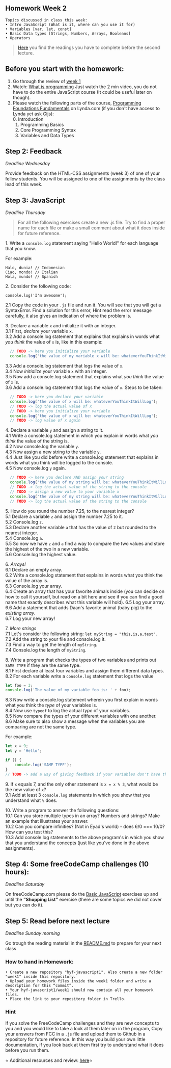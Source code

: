 ## Homework Week 2

```
Topics discussed in class this week:
• Intro JavaScript (What is it, where can you use it for)
• Variables [var, let, const]
• Basic Data types [Strings, Numbers, Arrays, Booleans]
• Operators
```

>[Here](/Week1/README.md) you find the readings you have to complete before the second lecture.

## Before you start with the homework:

1. Go through the review of [week 1](https://github.com/HackYourFuture/JavaScript/blob/master/Week1/REVIEW.md)
2. Watch: [What is programming](https://www.khanacademy.org/computing/computer-programming/programming/intro-to-programming/v/programming-intro) Just watch the 2 min video, you do not have to do the entire JavaScript course (It could be useful later on though). 
3. Please watch the following parts of the course, [Programming Foundations Fundamentals](https://www.lynda.com/Programming-Foundations-tutorials/Welcome/83603/90426-4.html) on Lynda.com (if you don't have access to Lynda yet ask Gijs):
    <br>0. Introduction
    1. Programming Basics
    2. Core Programming Syntax 
    3. Variables and Data Types


## Step 2: Feedback

_Deadline Wednesday_

Provide feedback on the HTML-CSS assignments (week 3) of one of your fellow students. You will be assigned to one of the assignments by the class lead of this week.

## Step 3: JavaScript

_Deadline Thursday_

> For all the following exercises create a new .js file. Try to find a proper name for each file or make a small comment about what it does inside for future reference. 

1\. Write a `console.log` statement saying "Hello World!" for each language that you know. 

For example:
```
Halo, dunia! // Indonesian
Ciao, mondo! // Italian
Hola, mundo! // Spanish
```

2\. Consider the following code:  
```
console.log('I'm awesome');
```
2\.1 Copy the code in your `.js` file and run it. You will see that you will get a SyntaxError. Find a solution for this error, Hint read the error message carefully, it also gives an indication of where the problem is.

3\. Declare a variable `x` and initialize it with an integer.    
3\.1 First, _declare_ your variable `x`.  
3\.2 Add a console.log statement that explains that explains in words what _you think_ the value of `x` is, like in this example:
```js
  // TODO -> here you initialize your variable
  console.log('the value of my variable x will be: whateverYouThinkItWillLog');
```
3\.3 Add a console.log statement that logs the value of `x`.  
3\.4 Now _initialize_ your variable `x` with an integer.  
3\.5 Now add a console.log statement that explains what _you think_ the value of `x` is.  
3\.6 Add a console.log statement that logs the value of `x`.
  Steps to be taken:
  
```js
  // TODO -> here you declare your variable
  console.log('the value of x will be: whateverYouThinkItWillLog');
  // TODO -> log the actual value of x
  // TODO -> here you initialize your variable
  console.log('the value of x will be: whateverYouThinkItWillLog');
  // TODO -> log value of x again
```

4\. Declare a variable `y` and assign a string to it.  
4\.1 Write a console.log statement in which you explain in words what _you think_ the value of the string is.  
4\.2 Now console.log the variable `y`.  
4\.3 Now assign a new string to the variable `y`.  
4\.4 Just like you did before write a console.log statement that explains in words what you think will be logged to the console.  
4\.5 Now console.log `y` again.  
```js
  // TODO -> here you declare AND assign your string
  console.log('the value of my string will be: whateverYouThinkItWillLog');
  // TODO -> log the actual value of the string to the console
  // TODO -> assign a new value to your variable x
  console.log('the value of my string will be: whateverYouThinkItWillLog');
  // TODO -> log the actual value of the string to the console
```

5\. How do you round the number 7.25, to the nearest integer?  
5\.1 Declare a variable `z` and assign the number 7.25 to it.  
5\.2 Console.log `z`.  
5\.3 Declare another variable `a` that has the value of z but rounded to the nearest integer.  
5\.4 Console.log `a`.  
5\.5 So now we have `z` and `a` find a way to compare the two values and store the highest of the two in a new variable.  
5\.6 Console.log the highest value.  

6\. *Arrays!*  
6\.1 Declare an empty array.  
6\.2 Write a console.log statement that explains in words what you think the value of the array is.  
6\.3 Console.log your array.  
6\.4 Create an array that has your favorite animals inside (you can decide on how to call it yourself, but read on a bit here and see if you can find a good name that exactly describes what this variable will hold).
6\.5 Log your array.  
6\.6 Add a statement that adds Daan's favorite animal (baby pig) to the *existing array*.  
6\.7 Log your new array!  

7\. *More strings*  
7\.1 Let's consider the following string: `let myString = "this,is,a,test"`.  
7\.2 Add the string to your file and console.log it.  
7\.3 Find a way to get the length of `myString`.  
7\.4 Console.log the length of `myString`.  

8\. Write a program that checks the types of two variables and prints out `SAME TYPE` if they are the same type.  
8\.1 First declare at least four variables and assign them different data types.  
8\.2 For each variable write a `console.log` statement that logs the value  
  ```js 
  let foo = 3;
  console.log('The value of my variable foo is: ' + foo);
  ```
8\.3 Now write a console.log statement wherein you first explain in words what you think the _type_ of your variables is.  
8\.4 Now use `typeof` to log the actual _type_ of your variables.  
8\.5 Now compare the types of your different variables with one another.  
8\.6 Make sure to also show a message when the variables you are comparing are not the same type.  

For example:

```js
let x = 9;
let y = 'Hello';

if () {
    console.log('SAME TYPE');
}
// TODO -> add a way of giving feedback if your variables don't have the same type
```

9\. If `x` equals 7, and the only other statement is `x = x % 3`, what would be the new value of `x`?  
9\.1 Add at least 3 `console.log` statements in which you show that you understand what `%` does.  

10\. Write a program to answer the following questions:  
10\.1 Can you store multiple types in an array? Numbers and strings? Make an example that illustrates your answer.  
10\.2 Can you compare infinities? (Not in Eyad's world) - does 6/0 === 10/0? How can you test this?  
10\.3 Add console.log statements to the above program's in which you show that you understand the concepts (just like you've done in the above assignments).  

## Step 4: **Some freeCodeCamp challenges (10 hours):**

_Deadline Saturday_

On freeCodeCamp.com please do the [Basic JavaScript](https://www.freecodecamp.com/challenges/learn-how-free-code-camp-works) exercises up and until the __"Shopping List"__ exercise (there are some topics we did not cover but you can do it).

## Step 5: Read before next lecture

_Deadline Sunday morning_

Go trough the reading material in the [README.md](/Week1/README.md) to prepare for your next class

### How to hand in Homework:
```
• Create a new repository "hyf-javascript1". Also create a new folder "week1" inside this repository. 
• Upload your homework files inside the week1 folder and write a description for this “commit”.
• Your hyf-javascript1/week1 should now contain all your homework files.
• Place the link to your repository folder in Trello.
```

### Hint
If you solve the FreeCodeCamp challenges and they are new concepts to you and you would like to take a look at them later on in the program, Copy your answers from FCC in a `.js` file and upload them to Github in a repository for future reference. In this way you build your own little documentation, if you look back at them first try to understand what it does before you run them.

:star: Additional resources and review: [here](/Week1/REVIEW.md):star:
